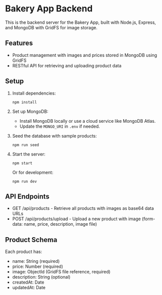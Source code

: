 # Bakery App Backend

This is the backend server for the Bakery App, built with Node.js, Express, and MongoDB with GridFS for image storage.

## Features

- Product management with images and prices stored in MongoDB using GridFS
- RESTful API for retrieving and uploading product data

## Setup

1. Install dependencies:
   ```
   npm install
   ```

2. Set up MongoDB:
   - Install MongoDB locally or use a cloud service like MongoDB Atlas.
   - Update the `MONGO_URI` in `.env` if needed.

3. Seed the database with sample products:
   ```
   npm run seed
   ```

4. Start the server:
   ```
   npm start
   ```
   Or for development:
   ```
   npm run dev
   ```

## API Endpoints

- GET /api/products - Retrieve all products with images as base64 data URLs
- POST /api/products/upload - Upload a new product with image (form-data: name, price, description, image file)

## Product Schema

Each product has:
- name: String (required)
- price: Number (required)
- image: ObjectId (GridFS file reference, required)
- description: String (optional)
- createdAt: Date
- updatedAt: Date
